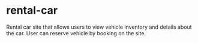 # rental-car
Rental car site that allows users to view vehicle inventory and details about the car. User can reserve vehicle by booking on the site.
